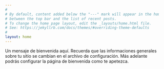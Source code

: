 ```yaml
---
#
# By default, content added below the "---" mark will appear in the home page
# between the top bar and the list of recent posts.
# To change the home page layout, edit the _layouts/home.html file.
# See: https://jekyllrb.com/docs/themes/#overriding-theme-defaults
#
layout: home
---
```


Un mensaje de bienvenida aquí. Recuerda que las informaciones generales sobre tu sitio se cambian en el archivo de configuración. Más adelante podrás configurar la página de bienvenida como te apetezca. 
